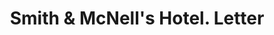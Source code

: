 ---
doi: 10.7916/D80G4X7P
date_other: '1900'
date_other_textual: 1900-1909
form: correspondence
genre:
- Letters (correspondence)
name:
- Smith & McNell's Hotel
object_in_context_url: https://biggert.cul.columbia.edu/items/view/ave_biggert_01121
subject_hierarchical_geographic:
- New York, New York, United States
subject_name:
- Smith & McNell's Hotel
title: Smith & McNell's Hotel. Letter
sort_title: Smith & McNell's Hotel. Letter
call_number: ave_biggert_01121
coordinates:
- 40.71277777777778,-74.00583333333333
pid: ave_biggert_01121
identifiers: ave_biggert_01121
thumbnail: https://derivativo-3.library.columbia.edu/iiif/2/ldpd:344885/full/!256,256/0/native.jpg
permalink: /biggert/ave_biggert_01121/
layout: iiif-image-page
---